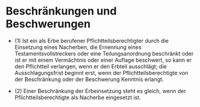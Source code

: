 # Beschränkungen und Beschwerungen

- (1) Ist ein als Erbe berufener Pflichtteilsberechtigter durch die Einsetzung eines Nacherben, die Ernennung eines Testamentsvollstreckers oder eine Teilungsanordnung beschränkt oder ist er mit einem Vermächtnis oder einer Auflage beschwert, so kann er den Pflichtteil verlangen, wenn er den Erbteil ausschlägt; die Ausschlagungsfrist beginnt erst, wenn der Pflichtteilsberechtigte von der Beschränkung oder der Beschwerung Kenntnis erlangt.

- (2) Einer Beschränkung der Erbeinsetzung steht es gleich, wenn der Pflichtteilsberechtigte als Nacherbe eingesetzt ist.

